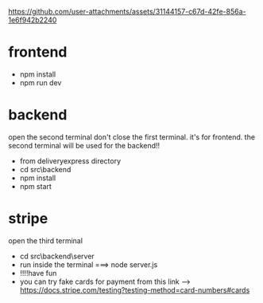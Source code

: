 https://github.com/user-attachments/assets/31144157-c67d-42fe-856a-1e6f942b2240



# frontend
- npm install
- npm run dev

# backend
open the second terminal don't close the first terminal.  it's for frontend. the second terminal will be used for the backend!!
- from deliveryexpress directory
- cd src\backend
- npm install
- npm start

# stripe
open the third terminal
- cd src\backend\server
- run inside the terminal ===> node server.js
- !!!!have fun
- you can try fake cards for payment from this link --> https://docs.stripe.com/testing?testing-method=card-numbers#cards
